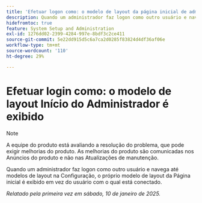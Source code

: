 ```yaml
---
title: 'Efetuar logon como: o modelo de layout da página inicial de administradores é exibido'
description: Quando um administrador faz logon como outro usuário e navega até modelos de layout na Configuração, o próprio modelo de layout da Página inicial é exibido em vez do usuário com o qual está conectado.
hidefromtoc: true
feature: System Setup and Administration
exl-id: 1276dd02-2399-4284-997e-8bdf3c2ce411
source-git-commit: 5e22dd915d5c6a7ca2d0285f83824d4df36af06e
workflow-type: tm+mt
source-wordcount: '110'
ht-degree: 29%

---
```


# Efetuar login como: o modelo de layout Início do Administrador é exibido

>[!NOTE]
>
>A equipe do produto está avaliando a resolução do problema, que pode exigir melhorias do produto. As melhorias do produto são comunicadas nos Anúncios do produto e não nas Atualizações de manutenção.

Quando um administrador faz logon como outro usuário e navega até modelos de layout na Configuração, o próprio modelo de layout da Página inicial é exibido em vez do usuário com o qual está conectado.

_Relatado pela primeira vez em sábado, 10 de janeiro de 2025._
